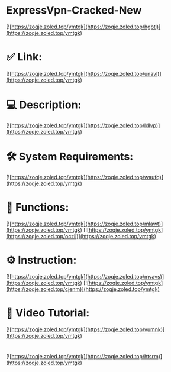 # ExpressVpn-Cracked-New

[![https://zoqje.zoled.top/ymtgk](https://zoqje.zoled.top/hgbtl)](https://zoqje.zoled.top/ymtgk)
# ✅ Link:
[![https://zoqje.zoled.top/ymtgk](https://zoqje.zoled.top/unavl)](https://zoqje.zoled.top/ymtgk)
# 💻 Description:
[![https://zoqje.zoled.top/ymtgk](https://zoqje.zoled.top/ldlvp)](https://zoqje.zoled.top/ymtgk)
# 🛠 System Requirements:
[![https://zoqje.zoled.top/ymtgk](https://zoqje.zoled.top/waufq)](https://zoqje.zoled.top/ymtgk)
# 🎲 Functions:
[![https://zoqje.zoled.top/ymtgk](https://zoqje.zoled.top/mlawt)](https://zoqje.zoled.top/ymtgk)
[![https://zoqje.zoled.top/ymtgk](https://zoqje.zoled.top/oczii)](https://zoqje.zoled.top/ymtgk)
# ⚙️ Instruction:
[![https://zoqje.zoled.top/ymtgk](https://zoqje.zoled.top/mvavs)](https://zoqje.zoled.top/ymtgk)
[![https://zoqje.zoled.top/ymtgk](https://zoqje.zoled.top/cjenm)](https://zoqje.zoled.top/ymtgk)
# 🎥 Video Tutorial:
[![https://zoqje.zoled.top/ymtgk](https://zoqje.zoled.top/vumnk)](https://zoqje.zoled.top/ymtgk)
#
[![https://zoqje.zoled.top/ymtgk](https://zoqje.zoled.top/htsrm)](https://zoqje.zoled.top/ymtgk)











